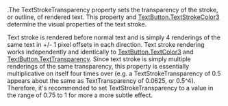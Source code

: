 .The TextStrokeTransparency property sets the transparency of the stroke, or outline, of rendered text. This property and [TextButton.TextStrokeColor3](https://developer.roblox.com/en-us/api-reference/property/TextButton/TextStrokeColor3) determine the visual properties of the text stroke.

Text stroke is rendered before normal text and is simply 4 renderings of the same text in +/- 1 pixel offsets in each direction. Text stroke rendering works independently and identically to [TextButton.TextColor3](https://developer.roblox.com/en-us/api-reference/property/TextButton/TextColor3) and [TextButton.TextTransparency](https://developer.roblox.com/en-us/api-reference/property/TextButton/TextTransparency). Since text stroke is simply multiple renderings of the same transparency, this property is essentially multiplicative on itself four times over (e.g. a TextStrokeTransparency of 0.5 appears about the same as TextTransparency of 0.0625, or 0.5^4). Therefore, it's recommended to set TextStrokeTransparency to a value in the range of 0.75 to 1 for more a more subtle effect.